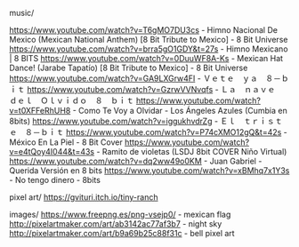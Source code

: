 music/

https://www.youtube.com/watch?v=T6gMO7DU3cs - Himno Nacional De Mexico (Mexican National Anthem) [8 Bit Tribute to Mexico] - 8 Bit Universe
https://www.youtube.com/watch?v=brra5gO1GDY&t=27s - Himno Mexicano | 8 BITS
https://www.youtube.com/watch?v=0DuuWF8A-Ks - Mexican Hat Dance! (Jarabe Tapatío) [8 Bit Tribute to Mexico] - 8 Bit Universe
https://www.youtube.com/watch?v=GA9LXGrw4FI - Ｖｅｔｅ　ｙａ　８－ｂｉｔ
https://www.youtube.com/watch?v=GzrwVVNvqfs - Ｌａ　ｎａｖｅ　ｄｅｌ　Ｏｌｖｉｄｏ　８　ｂｉｔ
https://www.youtube.com/watch?v=t0XFFeRhUH8 - Como Te Voy a Olvidar - Los Ángeles Azules (Cumbia en 8bits)
https://www.youtube.com/watch?v=iggukhvdrZg - Ｅｌ　ｔｒｉｓｔｅ　８－ｂｉｔ
https://www.youtube.com/watch?v=P74cXMO12gQ&t=42s - México En La Piel - 8 Bit Cover
https://www.youtube.com/watch?v=e4tQoy4I044&t=43s - Ramito de violetas (LSDJ 8bit COVER Niño Virtual)
https://www.youtube.com/watch?v=dq2ww49o0KM - Juan Gabriel - Querida Versión en 8 bits
https://www.youtube.com/watch?v=xBMhq7x1Y3s - No tengo dinero - 8bits


pixel art/
https://gvituri.itch.io/tiny-ranch


images/
https://www.freepng.es/png-vsejp0/ - mexican flag
http://pixelartmaker.com/art/ab3142ac77af3b7 - night sky
http://pixelartmaker.com/art/b9a69b25c88f31c - bell pixel art
